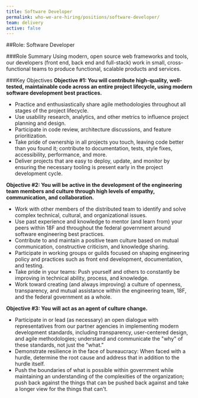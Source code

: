 ```yaml
---
title: Software Developer
permalink: who-we-are-hiring/positions/software-developer/
team: delivery
active: false
---
```

##Role: Software Developer

###Role Summary
Using modern, open source web frameworks and tools, our developers (front end, back end and full-stack) work in small, cross-functional teams to produce functional, scalable products and services.

###Key Objectives
**Objective #1: You will contribute high-quality, well-tested, maintainable code across an entire project lifecycle, using modern software development best practices.**
- Practice and enthusiastically share agile methodologies throughout all stages of the project lifecycle.
- Use usability research, analytics, and other metrics to influence project planning and design.
- Participate in code review, architecture discussions, and feature prioritization.
- Take pride of ownership in all projects you touch, leaving code better than you found it; contribute to documentation, tests, style fixes, accessibility, performance, and more.
- Deliver projects that are easy to deploy, update, and monitor by ensuring the necessary tooling is present early in the project development cycle.

**Objective #2: You will be active in the development of the engineering team members and culture through high levels of empathy, communication, and collaboration.**
- Work with other members of the distributed team to identify and solve complex technical, cultural, and organizational issues.
- Use past experience and knowledge to mentor (and learn from) your peers within 18F and throughout the federal government around software engineering best practices.
- Contribute to and maintain a positive team culture based on mutual communication, constructive criticism, and knowledge sharing.
- Participate in working groups or guilds focused on shaping engineering policy and practices such as front end development, documentation, and testing.
- Take pride in your teams: Push yourself and others to constantly be improving in technical ability, process, and knowledge.
- Work toward creating (and always improving) a culture of openness, transparency, and mutual assistance within the engineering team, 18F, and the federal government as a whole.

**Objective #3: You will act as an agent of culture change.**
- Participate in or lead (as necessary) an open dialogue with representatives from our partner agencies in implementing modern development standards, including transparency, user-centered design, and agile methodologies; understand and communicate the "why" of these standards, not just the "what."
- Demonstrate resilience in the face of bureaucracy: When faced with a hurdle, determine the root cause and address that in addition to the hurdle itself.
- Push the boundaries of what is possible within government while maintaining an understanding of the complexities of the organization; push back against the things that can be pushed back against and take a longer view for the things that can't.

